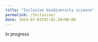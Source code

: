 ```yaml
---
title: "Inclusive biodiversity science"
permalink: /Inclusive/
date: 2024-07-03T03:02:20+00:00
---
```

In progress 